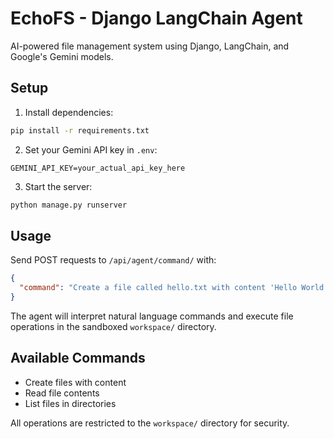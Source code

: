 # EchoFS - Django LangChain Agent

AI-powered file management system using Django, LangChain, and Google's Gemini models.

## Setup

1. Install dependencies:
```bash
pip install -r requirements.txt
```

2. Set your Gemini API key in `.env`:
```
GEMINI_API_KEY=your_actual_api_key_here
```

3. Start the server:
```bash
python manage.py runserver
```

## Usage

Send POST requests to `/api/agent/command/` with:
```json
{
  "command": "Create a file called hello.txt with content 'Hello World'"
}
```

The agent will interpret natural language commands and execute file operations in the sandboxed `workspace/` directory.

## Available Commands

- Create files with content
- Read file contents  
- List files in directories

All operations are restricted to the `workspace/` directory for security.